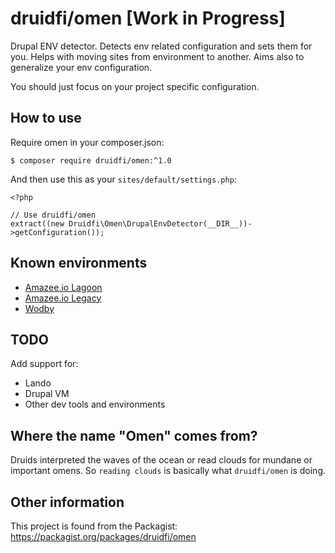 # druidfi/omen [Work in Progress]

Drupal ENV detector. Detects env related configuration and sets them for you. Helps with moving sites from environment
to another. Aims also to generalize your env configuration.

You should just focus on your project specific configuration.

## How to use

Require omen in your composer.json:

```
$ composer require druidfi/omen:^1.0
```

And then use this as your `sites/default/settings.php`:

```
<?php

// Use druidfi/omen
extract((new Druidfi\Omen\DrupalEnvDetector(__DIR__))->getConfiguration());
```

## Known environments

- [Amazee.io Lagoon](https:)
- [Amazee.io Legacy](https:)
- [Wodby](https://Wodby)

## TODO

Add support for:

- Lando
- Drupal VM
- Other dev tools and environments

## Where the name "Omen" comes from?

Druids interpreted the waves of the ocean or read clouds for mundane or important omens. So `reading clouds` is
basically what `druidfi/omen` is doing.

## Other information

This project is found from the Packagist: https://packagist.org/packages/druidfi/omen
